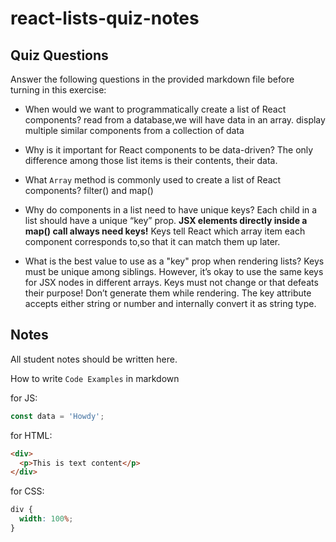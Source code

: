# react-lists-quiz-notes

## Quiz Questions

Answer the following questions in the provided markdown file before turning in this exercise:

- When would we want to programmatically create a list of React components?
  read from a database,we will have data in an array.
  display multiple similar components from a collection of data

- Why is it important for React components to be data-driven?
  The only difference among those list items is their contents, their data.
- What `Array` method is commonly used to create a list of React components?
  filter() and map()
- Why do components in a list need to have unique keys?
  Each child in a list should have a unique “key” prop.
  **JSX elements directly inside a map() call always need keys!** Keys tell React which array item each component corresponds to,so that it can match them up later.

- What is the best value to use as a "key" prop when rendering lists?
  Keys must be unique among siblings. However, it’s okay to use the same keys for JSX nodes in different arrays.
  Keys must not change or that defeats their purpose! Don’t generate them while rendering.
  The key attribute accepts either string or number and internally convert it as string type.

## Notes

All student notes should be written here.

How to write `Code Examples` in markdown

for JS:

```javascript
const data = 'Howdy';
```

for HTML:

```html
<div>
  <p>This is text content</p>
</div>
```

for CSS:

```css
div {
  width: 100%;
}
```

